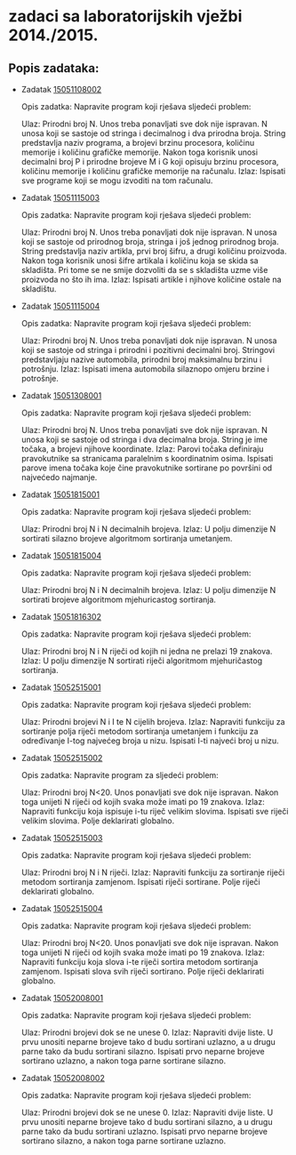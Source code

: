 # zadaci sa laboratorijskih vježbi 2014./2015.

## Popis zadataka:
* Zadatak [15051108002](https://github.com/matijabelec/cpp-algorithms/blob/master/prog1-examples/labs/1415/15051108002.cpp)
  
  Opis zadatka:
  Napravite program koji rješava sljedeći problem:
  
  Ulaz: Prirodni broj N. Unos treba ponavljati sve dok nije ispravan. N unosa
  koji se sastoje od stringa i decimalnog i dva prirodna broja. String 
  predstavlja naziv programa, a brojevi brzinu procesora, količinu 
  memorije i količinu grafičke memorije. Nakon toga korisnik unosi 
  decimalni broj P i prirodne brojeve M i G koji opisuju brzinu 
  procesora, količinu memorije i količinu grafičke memorije na računalu.
  Izlaz: Ispisati sve programe koji se mogu izvoditi na tom računalu.

* Zadatak [15051115003](https://github.com/matijabelec/cpp-algorithms/blob/master/prog1-examples/labs/1415/15051115003.cpp)

  Opis zadatka:
  Napravite program koji rješava sljedeći problem:
  
  Ulaz: Prirodni broj N. Unos treba ponavljati dok nije ispravan. N unosa 
  koji se sastoje od prirodnog broja, stringa i još jednog prirodnog 
  broja. String predstavlja naziv artikla, prvi broj šifru, a drugi 
  količinu proizvoda. Nakon toga korisnik unosi šifre artikala i 
  količinu koja se skida sa skladišta. Pri tome se ne smije dozvoliti 
  da se s skladišta uzme više proizvoda no što ih ima.
  Izlaz: Ispisati artikle i njihove količine ostale na skladištu.

* Zadatak [15051115004](https://github.com/matijabelec/cpp-algorithms/blob/master/prog1-examples/labs/1415/15051115004.cpp)

  Opis zadatka:
  Napravite program koji rješava sljedeći problem:
  
  Ulaz: Prirodni broj N. Unos treba ponavljati dok nije ispravan. N unosa 
  koji se sastoje od stringa i prirodni i pozitivni decimalni broj. 
  Stringovi predstavljaju nazive automobila, prirodni broj maksimalnu 
  brzinu i potrošnju.
  Izlaz: Ispisati imena automobila silaznopo omjeru brzine i potrošnje.

* Zadatak [15051308001](https://github.com/matijabelec/cpp-algorithms/blob/master/prog1-examples/labs/1415/15051308001.cpp)
  
  Opis zadatka:
  Napravite program koji rješava sljedeći problem:
  
  Ulaz: Prirodni broj N. Unos treba ponavljati sve dok nije ispravan. N unosa 
  koji se sastoje od stringa i dva decimalna broja. String je ime 
  točaka, a brojevi njihove koordinate.
  Izlaz: Parovi točaka definiraju pravokutnike sa stranicama paralelnim s 
  koordinatnim osima. Ispisati parove imena točaka koje čine 
  pravokutnike sortirane po površini od najvećedo najmanje.

* Zadatak [15051815001](https://github.com/matijabelec/cpp-algorithms/blob/master/prog1-examples/labs/1415/15051815001.cpp)
  
  Opis zadatka:
  Napravite program koji rješava sljedeći problem:
  
  Ulaz: Prirodni broj N i N decimalnih brojeva.
  Izlaz: U polju dimenzije N sortirati silazno brojeve algoritmom sortiranja 
  umetanjem.

* Zadatak [15051815004](https://github.com/matijabelec/cpp-algorithms/blob/master/prog1-examples/labs/1415/15051815004.cpp)
  
  Opis zadatka:
  Napravite program koji rješava sljedeći problem:
  
  Ulaz: Prirodni broj N i N decimalnih brojeva.
  Izlaz: U polju dimenzije N sortirati brojeve algoritmom mjehuricastog 
  sortiranja.

* Zadatak [15051816302](https://github.com/matijabelec/cpp-algorithms/blob/master/prog1-examples/labs/1415/15051816302.cpp)
  
  Opis zadatka:
  Napravite program koji rješava sljedeći problem:
  
  Ulaz: Prirodni broj N i N riječi od kojih ni jedna ne prelazi 19 znakova.
  Izlaz: U polju dimenzije N sortirati riječi algoritmom mjehuričastog 
  sortiranja.

* Zadatak [15052515001](https://github.com/matijabelec/cpp-algorithms/blob/master/prog1-examples/labs/1415/15052515001.cpp)
  
  Opis zadatka:
  Napravite program koji rješava sljedeći problem:
  
  Ulaz: Prirodni brojevi N i I te N cijelih brojeva.
  Izlaz: Napraviti funkciju za sortiranje polja riječi metodom sortiranja 
  umetanjem i funkciju za određivanje I-tog najvećeg broja u nizu. 
  Ispisati I-ti najveći broj u nizu.

* Zadatak [15052515002](https://github.com/matijabelec/cpp-algorithms/blob/master/prog1-examples/labs/1415/15052515002.cpp)
  
  Opis zadatka:
  Napravite program za sljedeći problem:
  
  Ulaz: Prirodni broj N<20. Unos ponavljati sve dok nije ispravan. Nakon toga 
  unijeti N riječi od kojih svaka može imati po 19 znakova. 
  Izlaz: Napraviti funkciju koja ispisuje i-tu riječ velikim slovima. 
  Ispisati sve riječi velikim slovima. Polje deklarirati globalno.

* Zadatak [15052515003](https://github.com/matijabelec/cpp-algorithms/blob/master/prog1-examples/labs/1415/15052515003.cpp)
  
  Opis zadatka:
  Napravite program koji rješava sljedeći problem:
  
  Ulaz: Prirodni broj N i N riječi.
  Izlaz: Napraviti funkciju za sortiranje riječi metodom sortiranja 
  zamjenom. Ispisati riječi sortirane. Polje riječi deklarirati 
  globalno.

* Zadatak [15052515004](https://github.com/matijabelec/cpp-algorithms/blob/master/prog1-examples/labs/1415/15052515004.cpp)
  
  Opis zadatka:
  Napravite program koji rješava sljedeći problem:
  
  Ulaz: Prirodni broj N<20. Unos ponavljati sve dok nije ispravan. Nakon toga 
  unijeti N riječi od kojih svaka može imati po 19 znakova.
  Izlaz: Napraviti funkciju koja slova i-te riječi sortira metodom sortiranja 
  zamjenom. Ispisati slova svih riječi sortirano. Polje riječi 
  deklarirati globalno.

* Zadatak [15052008001](https://github.com/matijabelec/cpp-algorithms/blob/master/prog1-examples/labs/1415/15052008001.cpp)
  
  Opis zadatka:
  Napravite program koji rješava sljedeći problem:
  
  Ulaz: Prirodni brojevi dok se ne unese 0.
  Izlaz: Napraviti dvije liste. U prvu unositi neparne brojeve tako d budu 
  sortirani uzlazno, a u drugu parne tako da budu sortirani silazno. 
  Ispisati prvo neparne brojeve sortirano uzlazno, a nakon toga parne 
  sortirane silazno.

* Zadatak [15052008002](https://github.com/matijabelec/cpp-algorithms/blob/master/prog1-examples/labs/1415/15052008002.cpp)
  
  Opis zadatka:
  Napravite program koji rješava sljedeći problem:
  
  Ulaz: Prirodni brojevi dok se ne unese 0.
  Izlaz: Napraviti dvije liste. U prvu unositi neparne brojeve tako d budu 
  sortirani silazno, a u drugu parne tako da budu sortirani uzlazno. 
  Ispisati prvo neparne brojeve sortirano silazno, a nakon toga parne 
  sortirane uzlazno.

